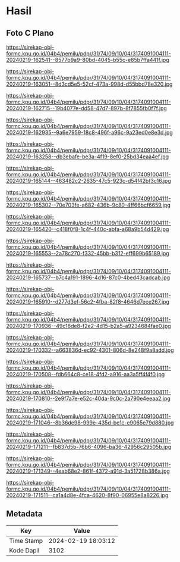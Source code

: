 # Hasil

## Foto C Plano

https://sirekap-obj-formc.kpu.go.id/04b4/pemilu/pdpr/31/74/09/10/04/3174091004111-20240219-162541--8577b9a9-80bd-4045-b55c-e85b7ffa441f.jpg

https://sirekap-obj-formc.kpu.go.id/04b4/pemilu/pdpr/31/74/09/10/04/3174091004111-20240219-163051--8d3cd5e5-52cf-473a-998d-d55bbd78e320.jpg

https://sirekap-obj-formc.kpu.go.id/04b4/pemilu/pdpr/31/74/09/10/04/3174091004111-20240219-162715--19b4077e-dd58-47d7-897b-8f7855fb0f7f.jpg

https://sirekap-obj-formc.kpu.go.id/04b4/pemilu/pdpr/31/74/09/10/04/3174091004111-20240219-162935--9a6e7959-18c8-496f-a96c-9a23ed0e8e3d.jpg

https://sirekap-obj-formc.kpu.go.id/04b4/pemilu/pdpr/31/74/09/10/04/3174091004111-20240219-163258--db3ebafe-be3a-4f19-8ef0-25bd34eaa4ef.jpg

https://sirekap-obj-formc.kpu.go.id/04b4/pemilu/pdpr/31/74/09/10/04/3174091004111-20240219-165144--463482c2-2635-47c5-923c-d54f42bf3c16.jpg

https://sirekap-obj-formc.kpu.go.id/04b4/pemilu/pdpr/31/74/09/10/04/3174091004111-20240219-165302--70e703fe-a682-436b-9c80-4ff66bcf6659.jpg

https://sirekap-obj-formc.kpu.go.id/04b4/pemilu/pdpr/31/74/09/10/04/3174091004111-20240219-165420--c418f0f8-1c4f-440c-abfa-a68a9b54d429.jpg

https://sirekap-obj-formc.kpu.go.id/04b4/pemilu/pdpr/31/74/09/10/04/3174091004111-20240219-165553--2a78c270-f332-45bb-b312-eff699b65189.jpg

https://sirekap-obj-formc.kpu.go.id/04b4/pemilu/pdpr/31/74/09/10/04/3174091004111-20240219-165737--b7c4a191-1896-4d16-87c0-4bed43cadcab.jpg

https://sirekap-obj-formc.kpu.go.id/04b4/pemilu/pdpr/31/74/09/10/04/3174091004111-20240219-165910--d277d3ef-56c2-4fba-82f8-4646d7ece267.jpg

https://sirekap-obj-formc.kpu.go.id/04b4/pemilu/pdpr/31/74/09/10/04/3174091004111-20240219-170936--49c16de8-f2e2-4d15-b2a5-a9234684fae0.jpg

https://sirekap-obj-formc.kpu.go.id/04b4/pemilu/pdpr/31/74/09/10/04/3174091004111-20240219-170332--a663836d-ec92-4301-806d-8e248f9a8add.jpg

https://sirekap-obj-formc.kpu.go.id/04b4/pemilu/pdpr/31/74/09/10/04/3174091004111-20240219-170508--fdb664c8-ce18-4fd2-a916-aa3a5ff4f4f0.jpg

https://sirekap-obj-formc.kpu.go.id/04b4/pemilu/pdpr/31/74/09/10/04/3174091004111-20240219-170810--2e9f7a7e-e52c-40da-9c0c-2a790e4eeaa2.jpg

https://sirekap-obj-formc.kpu.go.id/04b4/pemilu/pdpr/31/74/09/10/04/3174091004111-20240219-171046--8b36de98-999e-435d-be1c-e9065e79d880.jpg

https://sirekap-obj-formc.kpu.go.id/04b4/pemilu/pdpr/31/74/09/10/04/3174091004111-20240219-171211--fb837d5b-76b6-4096-ba36-42956c29505b.jpg

https://sirekap-obj-formc.kpu.go.id/04b4/pemilu/pdpr/31/74/09/10/04/3174091004111-20240219-171349--4eab68e2-861f-4372-a91d-3a51728b386a.jpg

https://sirekap-obj-formc.kpu.go.id/04b4/pemilu/pdpr/31/74/09/10/04/3174091004111-20240219-171511--ca1a4d8e-4fca-4620-8f90-06955e8a8226.jpg


## Metadata

| Key        | Value               |
| ---------- | ------------------- |
| Time Stamp | 2024-02-19 18:03:12 |
| Kode Dapil | 3102                |



